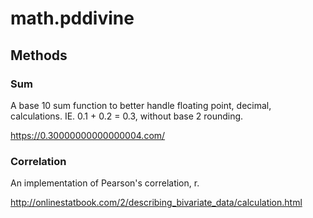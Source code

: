# math.pddivine

## Methods

### Sum
A base 10 sum function to better handle floating point, decimal, calculations. IE. 0.1 + 0.2 = 0.3, without base 2 rounding.

https://0.30000000000000004.com/

### Correlation
An implementation of Pearson's correlation, r.

http://onlinestatbook.com/2/describing_bivariate_data/calculation.html
